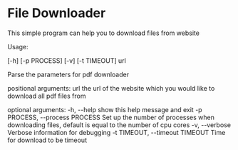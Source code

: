 # File Downloader

This simple program can help you to download files from website

Usage: 

[-h] [-p PROCESS] [-v] [-t TIMEOUT] url

Parse the parameters for pdf downloader

positional arguments:
  url                   the url of the website which you would like to
                        download all pdf files from

optional arguments:
  -h, --help            show this help message and exit
  -p PROCESS, --process PROCESS
                        Set up the number of processes when downloading files,
                        default is equal to the number of cpu cores
  -v, --verbose         Verbose information for debugging
  -t TIMEOUT, --timeout TIMEOUT
                        Time for download to be timeout